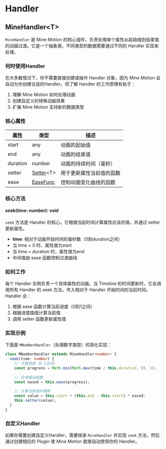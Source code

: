 # Handler

## MineHandler&lt;T&gt;

`MineHandler` 是 Mine Motion 的核心组件，负责处理单个属性从起始值到结束值的动画过渡。它是一个抽象类，不同类型的数据需要通过不同的 Handler 实现来处理。

### 何时使用Handler

在大多数情况下，你不需要直接创建或操作 Handler 对象，因为 Mine Motion 会自动为你创建合适的Handler。但了解 Handler 的工作原理有助于：

1. 理解 Mine Motion 如何处理动画
2. 创建自定义的特殊动画效果
3. 扩展 Mine Motion 支持新的数据类型

### 核心属性

| 属性 | 类型 | 描述 |
| --- | --- | --- |
| start | any | 动画的起始值 |
| end | any | 动画的结束值 |
| duration | number | 动画的持续时间（毫秒） |
| setter | [Setter](/api/types.html#setter-lt-t-gt)&lt;T&gt; | 用于更新属性当前值的函数 |
| ease | [EaseFunc](/api/types.html#easefunc) | 控制动画变化曲线的函数 |

### 核心方法

#### seek(time: number): void

`seek` 方法是 Handler 的核心，它根据当前时间计算属性应该的值，并通过 setter 更新属性。

- **time**: 相对于动画开始时间的毫秒数（0到duration之间）
- 当 time = 0 时，属性值为start
- 当 time = duration 时，属性值为end
- 中间值由 ease 函数控制过渡曲线

### 如何工作

每个 Handler 实例负责一个具体属性的动画。当 Timeline 的时间更新时，它会调用所有 Handler 的 seek 方法，传入相对于 Handler 开始时间的当前时间。Handler 会：

1. 根据 ease 函数计算当前进度（0到1之间）
2. 根据进度插值计算当前值
3. 调用 setter 函数更新属性值

### 实现示例

下面是 `MNumberHandler`（处理数字类型）的简化实现：

```typescript
class MNumberHandler extends MineHandler<number> {
  seek(time: number) {
    // 计算进度（0-1之间）
    const progress = Math.min(Math.max(time / this.duration, 0), 1);
    
    // 应用缓动函数
    const eased = this.ease(progress);
    
    // 计算当前值并更新
    const value = this.start + (this.end - this.start) * eased;
    this.setter(value);
  }
}
```

### 自定义Handler

如果你需要创建自定义Handler，需要继承 `MineHandler` 并实现 `seek` 方法。然后通过创建相应的 Plugin 使 Mine Motion 能够自动使用你的 Handler。